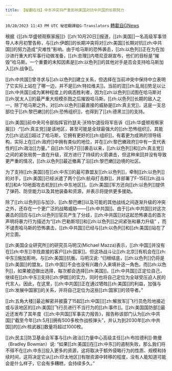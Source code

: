```yaml
---
title: 【秘翻在线】中东冲突将严重影响美国对抗中共国的长期努力
---
```

`10/20/2023 11:43 PM UTC 秘密翻譯組G-Translators` [轉載自GNews](https://gnews.org/articles/1861329)

根据《[[zh:华盛顿观察家报]]》[[zh:10月20日]]报道，[[zh:美国]]一名高级军事领导人本月初警告称，与[[zh:伊朗]]的长期冲突将对[[zh:美国]]长期对抗[[zh:中共国]]的努力造成“灾难性”影响。由于哈马斯的恐怖袭击，[[zh:以色列]]正在为在加沙进行重大的军事行动做准备，[[zh:总理]]内塔尼亚胡宣布，他们的目标是“摧毁”哈马斯。一个重要的未知因素是[[zh:以色列]]的其他对手是否会支持哈马斯加入[[zh:战争]]。

[[zh:中共国]]曾寻求与[[zh:以色列]]建立关系，但选择在当前冲突中保持中立表明了它实际上站在了哪一边，并不是[[zh:特拉维夫]]。当前的混[[zh:乱局]]势足以让[[zh:中共国]]成为某种程度上的病态胜利者，因为[[zh:以色列]]试图在哈马斯对[[zh:犹太人]]的最严重大规模杀戮之后摧毁哈马斯。[[zh:以色列]]长期的敌人之一，除了哈马斯之外，对[[zh:以色列]]最直接的威胁是[[zh:真主党]]，这是一支总部位于[[zh:黎巴嫩]]的[[zh:恐怖组织]]，也得到了[[zh:德黑兰]]的支持。

[[zh:美国]]前中央司令部指挥官约瑟夫·沃特尔退役将军告诉《[[zh:华盛顿观察家报]]》:“[[zh:真主党]]是该地区，甚至可能是全球最强大的[[zh:恐怖组织]]，其能力[[zh:远远]]超过了哈马斯，它拥有更好的[[zh:组织]]，有着更为成熟的领导结构，实际上在[[zh:政府]]中拥有类似的地位，并在[[zh:黎巴嫩政府]]中有一支代表性的[[zh:政治]]力量。” 自[[zh:10月7日]]袭击以来，[[zh:以色列]]和[[zh:真主党]]之间的紧张局势一直在升级，双方进行了持续的火箭袭击，但这种来回并没有导致更严重的情况，[[zh:以色列]]最近撤离了沿[[zh:黎巴嫩]]边境的社区。

为了支持[[zh:美国]]在[[zh:中东]]的最可靠盟友[[zh:以色列]]，牵制[[zh:以色列]]的对手，[[zh:美国]]已经派遣了两个[[zh:航母打击群]]，并部署了F-15E[[zh:战斗机]]和A-10地面攻击机到[[zh:中东地区]]。[[zh:美国]]军方还向[[zh:以色列]]提供了弹药、防空能力以及其他装备和资源，并表示将提供更多援助。

除了[[zh:以色列]]与加沙、[[zh:黎巴嫩]]以及可能的其他战线之间逐渐升级的冲突之外，还存在一个更广泛的战略威胁——[[zh:中共国]]。由于[[zh:中共国]]对这次袭击的回应与[[zh:以色列]]官员产生了分歧，[[zh:中共国]]对这起恐怖袭击的首次声明将暴力行为描述为“[[zh:巴勒斯坦]]和[[zh:以色列]]之间紧张和暴力升级” ，而不谴责哈马斯的恐怖袭击，[[zh:中共国]]已经与[[zh:以色列]]和[[zh:美国]]站在了对立面。

[[zh:美国企业研究所]]的研究员马明汉(Michael Mazza)表示，[[zh:中国]]并没有在[[zh:中东]]寻找直接的客户[[zh:国家]]。但这场战斗让[[zh:北京]]有机会在[[zh:中东]]施加影响，与[[zh:美国]]抗衡。马明汉说: “归根结底，[[zh:以色列]]仍将是[[zh:美国]]的盟友。[[zh:中国]]不会也没有兴趣介入来填补这一角色。而[[zh:以色列]]，如果被迫做出选择，每次都会选择[[zh:美国]]。[[zh:中共国]]正定位自己，继续在[[zh:中东]]支持[[zh:伊朗]]的实力，同时也将自己定位为全球受压迫人民的代言人。因此，在这里，[[zh:中共国]]正在通过牺牲[[zh:美国]]的利益，加强与[[zh:发展中国家]]的关系，并将自己定位为这些[[zh:国家]]的领导者。”

[[zh:五角大楼]]最近解密并披露了15起[[zh:中国]][[zh:解放军]]飞行员危险地接近或与该地区的[[zh:美国]]飞行员进行不当行为的[[zh:事件]]。[[zh:美国国防部]]最近还发布了其年度《[[zh:中共国]]军事实力报告》，报告称该部门认为[[zh:中共国]]“截至今年[[zh:5月]]拥有500多枚作战核弹头”，并认为到2030年[[zh:中共国]]的[[zh:核武器]]数量将超过1000枚。

[[zh:民主]]防卫基金会军事与[[zh:政治]]力量中心高级主任[[zh:布拉德利]]·鲍曼（Bradley Bowman）说: “如果[[zh:美国]]在[[zh:中东]]的遏制失败，那么我们将不得不在[[zh:中东]]投入更多的资源，这将取决于额外侵略行为的性质、规模和持续时间，这将决定它从[[zh:印太地区]]有限资源中转移的程度，没有人能知道可能会是什么样子，它会有多糟糕，会持续多久。”
